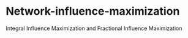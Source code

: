 # Network-influence-maximization
Integral Influence Maximization and Fractional Influence Maximization
